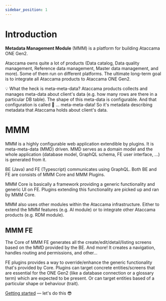 ```yaml
---
sidebar_position: 1
---
```


# Introduction

**Metadata Management Module** (MMM) is a platform for building Ataccama ONE Gen2.

Ataccama owns quite a lot of products (Data catalog, Data quality management, Reference data management, Master data management, and more). Some of them run on different platforms. The ultimate long-term goal is to integrate all Ataccama products to Ataccama ONE Gen2.

<aside>
💡 What the heck is meta-meta-data? Ataccama products collects and manages meta-data about client's data (e.g. how many rows are there in a particular DB table). The shape of this meta-data is configurable. And that configuration is called 🥁 ... meta-meta-data! So it's metadata describing metadata that Ataccama holds about client's data.

</aside>

# MMM

MMM is a highly configurable web application extendible by plugins. It is meta-meta-data (MMD) driven. MMD serves as a domain model and the whole application (database model, GraphQL schema, FE user interface, ...) is generated from it.

BE (Java) and FE (Typescript) communicates using GraphQL. Both BE and FE are consists of MMM Core and MMM Plugins.

MMM Core is basically a framework providing a generic functionality and generic UI on FE. Plugins extending this functionality are picked up and ran by MMM Core.

MMM also uses other modules within the Ataccama infrastructure. Either to extend the MMM features (e.g. AI module) or to integrate other Ataccama products (e.g. RDM module).

## MMM FE

The Core of MMM FE generates all the create/edit/detail/listing screens based on the MMD provided by the BE. And more! It creates a navigation, handles routing and permissions, and other...

FE plugins provides a way to override/enhance the generic functionality that's provided by Core. Plugins can target concrete entities/screens that are essential for the ONE Gen2 (like a database connection or a glossary term) which are expected to be present. Or can target entities based of a particular shape or behaviour (trait).

[Getting started](https://www.notion.so/Getting-started-0e12ed1703674ceab86893bd238ccba6) — let's do this 😎
